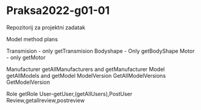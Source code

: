 # Praksa2022-g01-01
Repozitorij za projektni zadatak



Model method plans

Transmision - only getTransmision
Bodyshape - Only getBodyShape
Motor - only getMotor

Manufacturer getAllManufacturers and getManufacturer
Model getAllModels and getModel
ModelVersion GetAllModelVersions GetModelVersion

Role getRole
User-getUser,(getAllUsers),PostUser
Review,getallreview,postreview







